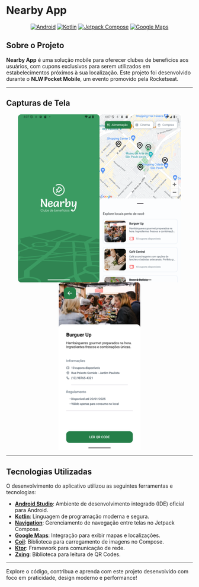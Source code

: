 # Nearby App

<div align="center">
  <a href="https://developer.android.com/?hl=pt-br"><img src="https://img.shields.io/badge/-Android-%3DDC84?style=for-the-badge&logo=android&logoColor=white" alt="Android"></a>
  <a href="https://kotlinlang.org/" target="_blank"><img src="https://img.shields.io/badge/Kotlin-7F52FF?style=for-the-badge&logo=kotlin&logoColor=white" alt="Kotlin"></a>
  <a href="https://firebase.google.com/" target="_blank"><img src="https://img.shields.io/badge/Jetpack_Compose-4285F4?style=for-the-badge&logo=jetpackCompose&logoColor=white" alt="Jetpack Compose"></a>
  <a href="https://firebase.google.com/" target="_blank"><img src="https://img.shields.io/badge/Google_Maps-4285F4?style=for-the-badge&logo=googleMaps&logoColor=white" alt="Google Maps"></a>
</div>  

## Sobre o Projeto

**Nearby App** é uma solução mobile para oferecer clubes de benefícios aos usuários, com cupons exclusivos para serem utilizados em estabelecimentos próximos à sua localização. Este projeto foi desenvolvido durante o **NLW Pocket Mobile**, um evento promovido pela Rocketseat.

---

## Capturas de Tela

<div align="center" style="display: flex; justify-content: center; flex-wrap: wrap;">
  <img src="https://raw.githubusercontent.com/mfgustav0/nlw-pocket/refs/heads/main/screenshot/splash.png" alt="Tela de Splash" width="220px" />
  <img src="https://raw.githubusercontent.com/mfgustav0/nlw-pocket/refs/heads/main/screenshot/home.png" alt="Tela Principal" width="220px" />
  <img src="https://raw.githubusercontent.com/mfgustav0/nlw-pocket/refs/heads/main/screenshot/details.png" alt="Detalhes do Cupom" width="220px" />
</div>  

---

## Tecnologias Utilizadas

O desenvolvimento do aplicativo utilizou as seguintes ferramentas e tecnologias:

- **[Android Studio](https://developer.android.com/studio?hl=pt-br)**: Ambiente de desenvolvimento integrado (IDE) oficial para Android.
- **[Kotlin](https://kotlinlang.org/)**: Linguagem de programação moderna e segura.
- **[Navigation](https://developer.android.com/develop/ui/compose/navigation?hl=pt-br)**: Gerenciamento de navegação entre telas no Jetpack Compose.
- **[Google Maps](https://developers.google.com/maps/documentation/android-sdk/maps-compose?hl=pt-br)**: Integração para exibir mapas e localizações.
- **[Coil](https://coil-kt.github.io/coil/compose/)**: Biblioteca para carregamento de imagens no Compose.
- **[Ktor](https://ktor.io/)**: Framework para comunicação de rede.
- **[Zxing](https://github.com/zxing/zxing)**: Biblioteca para leitura de QR Codes.

---

Explore o código, contribua e aprenda com este projeto desenvolvido com foco em praticidade, design moderno e performance!
